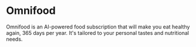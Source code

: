 # Omnifood
<p>Omnifood is an AI-powered food subscription that will make you eat healthy again, 365 days per year. It's tailored to your personal tastes and nutritional needs.</p>
